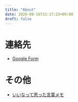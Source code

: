 ```yaml
---
title: "About"
date: 2020-08-16T15:17:23+09:00
draft: false
---
```

<!--more-->
# 連絡先
- [Google Form](https://forms.gle/jVEM3XQQ6jgRwEwv8)
# その他
- [いいなって思った言葉メモ](https://yuhi-sa.github.io/posts/quotations/)
